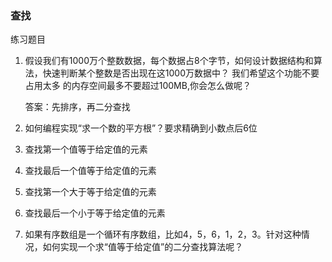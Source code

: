 ### 查找

练习题目
1. 假设我们有1000万个整数数据，每个数据占8个字节，如何设计数据结构和算法，快速判断某个整数是否出现在这1000万数据中？ 我们希望这个功能不要占用太多
   的内存空间最多不要超过100MB,你会怎么做呢？
   
   答案：先排序，再二分查找
   
2. 如何编程实现“求一个数的平方根”？要求精确到小数点后6位

3. 查找第一个值等于给定值的元素

4. 查找最后一个值等于给定值的元素

5. 查找第一个大于等于给定值的元素

6. 查找最后一个小于等于给定值的元素

7. 如果有序数组是一个循环有序数组，比如4，5，6，1，2，3。针对这种情况，如何实现一个求“值等于给定值”的二分查找算法呢？